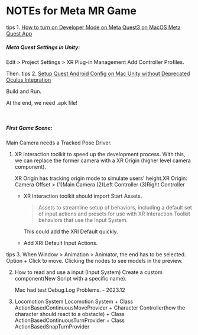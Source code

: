 # NOTEs for Meta MR Game

tips 1. [How to turn on Developer Mode on Meta Quest3 on MacOS Meta Quest App](https://medium.com/sidequestvr/how-to-turn-on-developer-mode-for-the-quest-3-509244ccd386)

##### Meta Quest Settings in Unity:

Edit > Project Settings > XR Plug-in Management
Add Controller Profiles.

Then.
tips 2. [Setup Quest Android Config on Mac Unity without Deprecated Oculus Integration](https://www.youtube.com/watch?v=7mAAkB1WGpk)

Build and Run.

At the end, we need .apk file!

<br>

##### First Game Scene:

Main Camera needs a Tracked Pose Driver.

1. XR Interaction toolkit to speed up the development process. With this, we can replace the former camera with a XR Origin (higher level camera component).

   XR Origin has tracking origin mode to simulate users' height.XR Origin: Camera Offset > (1)Main Camera (2)Left Controller (3)Right Controller

   - XR Interaction toolkit should import Start Assets.

     > Assets to streamline setup of behaviors, including a default set of input actions and presets for use with XR Interaction Toolkit behaviors that use the Input System.
     >

     This could add the XRI Default quickly.
   - Add XRI Default Input Actions.

tips 3. When Window > Animation > Animator, the end has to be selected. Option + Click to move. Clicking the nodes to see models in the preview.

2. How to read and use a input (Input System)
   Create a custom component(New Script with a specific name).

   Mac had test Debug.Log Problems. - 2023.12  

3. Locomotion System
   Locomotion System + Class ActionBasedContinuousMoveProvider + Character Controller(how the character should react to a obstacle) + Class ActionBasedContinuousTurnProvider + Class ActionBasedSnapTurnProvider  